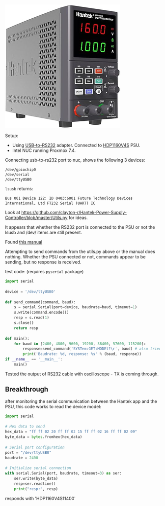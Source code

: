 ![img](psu.jpg)

Setup:

* Using [USB-to-RS232](https://s.click.aliexpress.com/e/_DCOVD2J) adapter. Connected to [HDP1160V4S](https://s.click.aliexpress.com/e/_DCkHtB1) PSU.
* Intel NUC running Proxmox 7.4.

Connecting usb-to-rs232 port to nuc, shows the following 3 devices:

```
/dev/gpiochip0
/dev/serial
/dev/ttyUSB0
```

`lsusb` returns:

```
Bus 001 Device 122: ID 0403:6001 Future Technology Devices International, Ltd FT232 Serial (UART) IC
```

Look at https://github.com/clayton-r/Hantek-Power-Supply-Controller/blob/master/Utils.py for ideas.

It appears that whether the RS232 port is connected to the PSU or not the lsusb and /dev/ items are still present.

Found [this manual](http://www.hantek.com/uploadpic/hantek/files/20220402/HDP_SCPI_EN.pdf)

Attempting to send commands from the utils.py above or the manual does nothing. Whether the PSU connected or not, commands appear to be sending, but no response is received.

test code: (requires `pyserial` package)

```python
import serial

device = '/dev/ttyUSB0'

def send_command(command, baud):
    s = serial.Serial(port=device, baudrate=baud, timeout=1)
    s.write(command.encode())
    resp = s.read(1)
    s.close()
    return resp

def main():
    for baud in [2400, 4800, 9600, 19200, 38400, 57600, 115200]:
        response=send_command('SYSTem:GET:MODEl?\r', baud) # also tried *IDN? command
        print('Baudrate: %d, response: %s' % (baud, response))
if __name__ == '__main__':
    main()
```

Tested the output of RS232 cable with oscilloscope - TX is coming through.

## Breakthrough

after monitoring the serial communication between the Hantek app and the PSU, this code works to read the device model:

```python
import serial

# Hex data to send
hex_data = "ff ff 02 20 ff ff 02 15 ff ff 02 16 ff ff 02 09"
byte_data = bytes.fromhex(hex_data)

# Serial port configuration
port = "/dev/ttyUSB0"
baudrate = 2400

# Initialize serial connection
with serial.Serial(port, baudrate, timeout=3) as ser:
    ser.write(byte_data)
    resp=ser.readline()
    print("resp:", resp)
```
responds with 'HDP1160V4S11400'
